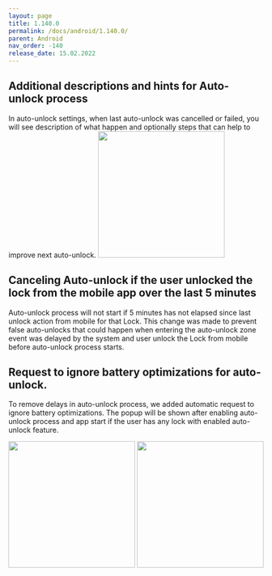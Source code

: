 ```yaml
---
layout: page
title: 1.140.0
permalink: /docs/android/1.140.0/
parent: Android
nav_order: -140
release_date: 15.02.2022
---
```


## Additional descriptions and hints for Auto-unlock process
In auto-unlock settings, when last auto-unlock was cancelled or failed, you will see description of what happen and optionally steps that can help to improve next auto-unlock.
<img src="/tedee-release-notes/docs/android/assets/140_1.png" width="250">

## Canceling Auto-unlock if the user unlocked the lock from the mobile app over the last 5 minutes
Auto-unlock process will not start if 5 minutes has not elapsed since last unlock action from mobile for that Lock. This change was made to prevent false auto-unlocks that could happen when entering the auto-unlock zone event was delayed by the system and user unlock the Lock from mobile before auto-unlock process starts.

## Request to ignore battery optimizations for auto-unlock.
To remove delays in auto-unlock process, we added automatic request to ignore battery optimizations. The popup will be shown after enabling auto-unlock process and app start if the user has any lock with enabled auto-unlock feature.

<img src="/tedee-release-notes/docs/android/assets/140_2.png" width="250">
<img src="/tedee-release-notes/docs/android/assets/140_3.png" width="250">